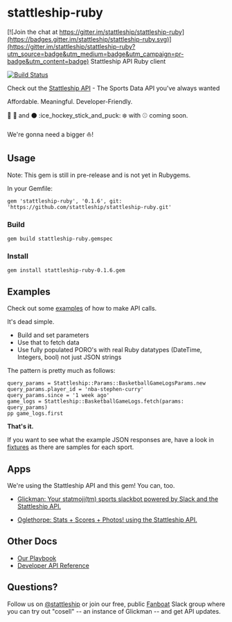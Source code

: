 # stattleship-ruby

[![Join the chat at https://gitter.im/stattleship/stattleship-ruby](https://badges.gitter.im/stattleship/stattleship-ruby.svg)](https://gitter.im/stattleship/stattleship-ruby?utm_source=badge&utm_medium=badge&utm_campaign=pr-badge&utm_content=badge)
Stattleship API Ruby client

[![Build Status](https://travis-ci.org/stattleship/stattleship-ruby.svg?branch=master)](https://travis-ci.org/stattleship/stattleship-ruby)

Check out the [Stattleship API](https://www.stattleship.com) - The Sports Data API you've always wanted

Affordable. Meaningful. Developer-Friendly.

:football: :basketball: and :black_circle: :ice_hockey_stick_and_puck: :snowflake: with :baseball: coming soon.

We're gonna need a bigger :boat:!

## Usage

Note: This gem is still in pre-release and is not yet in Rubygems.

In your Gemfile:

```
gem 'stattleship-ruby', '0.1.6', git: 'https://github.com/stattleship/stattleship-ruby.git'
```

### Build

```
gem build stattleship-ruby.gemspec
```

### Install

```
gem install stattleship-ruby-0.1.6.gem
```

## Examples

Check out some [examples](examples/README.md) of how to make API calls.

It's dead simple.

* Build and set parameters
* Use that to fetch data
* Use fully populated PORO's with real Ruby datatypes (DateTime, Integers, bool) not just JSON strings

The pattern is pretty much as follows:

```
query_params = Stattleship::Params::BasketballGameLogsParams.new
query_params.player_id = 'nba-stephen-curry'
query_params.since = '1 week ago'
game_logs = Stattleship::BasketballGameLogs.fetch(params: query_params)
pp game_logs.first
```

**That's it.**

If you want to see what the example JSON responses are, have a look in [fixtures](https://github.com/stattleship/stattleship-ruby/tree/master/spec/fixtures) as there are samples for each sport.

## Apps

We're using the Stattleship API and this gem! You can, too.

* [Glickman: Your statmoji(tm) sports slackbot powered by Slack and the Stattleship API.](https://github.com/stattleship/glickman)

* [Oglethorpe: Stats + Scores + Photos! using the Stattleship API.](https://github.com/stattleship/oglethorpe)

## Other Docs

* [Our Playbook](http://playbook.stattleship.com/)
* [Developer API Reference](http://developer.stattleship.com/)

## Questions?

Follow us on [@stattleship](https://twitter.com/stattleship) or join our free, public [Fanboat](http://fanboat.stattleship.com/) Slack group where you can try out "cosell" -- an instance of Glickman -- and get API updates.
